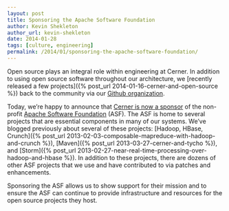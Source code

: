 ```yaml
---
layout: post
title: Sponsoring the Apache Software Foundation
author: Kevin Shekleton
author_url: kevin-shekleton
date: 2014-01-28
tags: [culture, engineering]
permalink: /2014/01/sponsoring-the-apache-software-foundation/
---
```


Open source plays an integral role within engineering at Cerner. In addition to using open source software throughout our architecture, we [recently released a few projects]({% post_url 2014-01-16-cerner-and-open-source %}) back to the community via our [Github organization](https://github.com/cerner).

Today, we’re happy to announce that [Cerner is now a sponsor](http://www.apache.org/foundation/thanks.html) of the non-profit [Apache Software Foundation](http://www.apache.org/) (ASF). The ASF is home to several projects that are essential components in many of our systems. We’ve blogged previously about several of these projects: [Hadoop, HBase, Crunch]({% post_url 2013-02-03-composable-mapreduce-with-hadoop-and-crunch %}), [Maven]({% post_url 2013-03-27-cerner-and-tycho %}), and [Storm]({% post_url 2013-02-27-near-real-time-processing-over-hadoop-and-hbase %}). In addition to these projects, there are dozens of other ASF projects that we use and have contributed to via patches and enhancements.

Sponsoring the ASF allows us to show support for their mission and to ensure the ASF can continue to provide infrastructure and resources for the open source projects they host.
